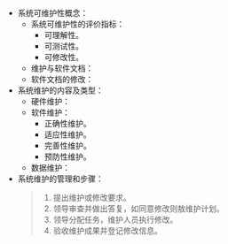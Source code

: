 - 系统可维护性概念：
	- 系统可维护性的评价指标：
		- 可理解性。
		- 可测试性。
		- 可修改性。
	- 维护与软件文档：
	- 软件文档的修改：
- 系统维护的内容及类型：
	- 硬件维护：
	- 软件维护：
		- 正确性维护。
		- 适应性维护。
		- 完善性维护。
		- 预防性维护。
	- 数据维护：
- 系统维护的管理和步骤：
  > 1. 提出维护或修改要求。
  > 2. 领导审查并做出答复，如同意修改则敖维护计划。
  > 3. 领导分配任务，维护人员执行修改。
  > 4. 验收维护成果并登记修改信息。